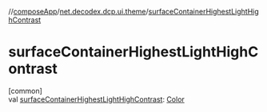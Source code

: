 //[composeApp](../../index.md)/[net.decodex.dcp.ui.theme](index.md)/[surfaceContainerHighestLightHighContrast](surface-container-highest-light-high-contrast.md)

# surfaceContainerHighestLightHighContrast

[common]\
val [surfaceContainerHighestLightHighContrast](surface-container-highest-light-high-contrast.md): [Color](https://developer.android.com/reference/kotlin/androidx/compose/ui/graphics/Color.html)
